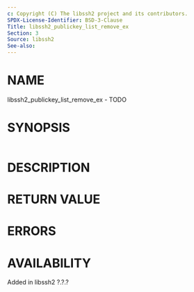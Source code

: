 ```yaml
---
c: Copyright (C) The libssh2 project and its contributors.
SPDX-License-Identifier: BSD-3-Clause
Title: libssh2_publickey_list_remove_ex
Section: 3
Source: libssh2
See-also:
---
```


# NAME

libssh2_publickey_list_remove_ex - TODO

# SYNOPSIS

~~~c
~~~

# DESCRIPTION

# RETURN VALUE

# ERRORS

# AVAILABILITY

Added in libssh2 ?.?.?
